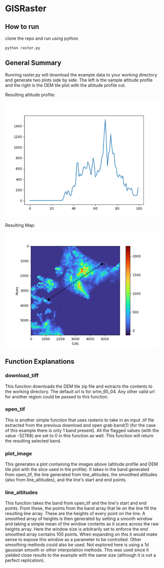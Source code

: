 # GISRaster

## How to run
clone the repo and run using python

```
python raster.py
```

## General Summary
Running raster.py will download the example data to your working directory and generate two plots side by side.
The left is the sample altitude profile and the right is the DEM tile plot with the altitude profile cut.

Resulting altitude profile:

![](https://github.com/nschwei/GISRaster/blob/main/plots/Altitude_profile_smooth_window.png?raw=true)

Resulting Map:

![](https://github.com/nschwei/GISRaster/blob/main/plots/Image_with_line.png?raw=true)

## Function Explanations

 ### download_tiff
 This function downloads the DEM tile zip file and extracts the contents to the working directory.
 The default url is for srtm_65_04. Any other valid url for another region could be passed to this function.

 ### open_tif
 This is another simple function that uses rasterio to take in an input .tif file extracted from the previous download and open grab band(1) (for the case of this example there is only 1 band present).
 All the flagged values (with the value -32768) are set to 0 in this function as well.
 This function will return the resulting selected band.

 ### plot_image
 This generates a plot containing the images above (altitude profile and DEM tile plot with the slice used in the profile).
 It takes in the band generated from open_tif, the line generated from line_altitudes, the smoothed altitudes (also from line_altitudes), and the line's start and end points.

 ### line_altitudes
 This function takes the band from open_tif and the line's start and end points.
 From these, the points from the band array that lie on the line fill the resulting line array. These are the heights of every point on the line.
 A smoothed array of heights is then generated by setting a smooth window and taking a simple mean of the window contents as it scans across the raw heights array.
 Here the window size is arbitrarily set to enforce the end smoothed array contains 100 points. When expanding on this it would make sense to expose this window as a parameter to be controlled.
 Other smoothing methods could also be used. Not explored here is using a 1d gaussian smooth or other interpolation methods. This was used since it yielded close results to the example with the same size (although it is not a perfect replication).
 

